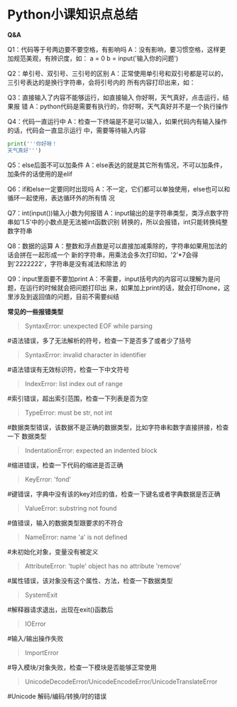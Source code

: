 # **Python⼩课知识点总结**

**Q&A**

Q1：代码等于号两边要不要空格，有影响吗
A：没有影响，要习惯空格，这样更加规范美观，有辨识度，如：
a = 0
b = input('输⼊你的问题')

Q2：单引号、双引号、三引号的区别
A：正常使⽤单引号和双引号都是可以的，三引号表达的是换⾏字符串，会将引号内的
所有内容打印出来，如：

Q3：直接输⼊了内容不能够运⾏，如直接输⼊ 你好啊，天⽓真好，点击运⾏，结果报
错
A：python代码是需要有执⾏的，你好啊，天⽓真好并不是⼀个执⾏操作

Q4：代码⼀直运⾏中
A：检查⼀下终端是不是可以输⼊，如果代码内有输⼊操作的话，代码会⼀直显示运⾏
中，需要等待输⼊内容

```python
print('''你好呀！
天气真好''')
```
Q5：else后⾯不可以加条件
A：else表达的就是其它所有情况，不可以加条件，加条件的话使⽤的是elif

Q6：if和else⼀定要同时出现吗
A：不⼀定，它们都可以单独使⽤，else也可以和循环⼀起使⽤，表达循环外的所有情
况

Q7：int(input())输⼊⼩数为何报错
A：input输出的是字符串类型，类浮点数字符串如'1.5'中的⼩数点是⽆法被int函数识别
转换的，所以会报错，int只能转换纯整数字符串

Q8：数据的运算
A：整数和浮点数是可以直接加减乘除的，字符串如果⽤加法的话会拼在⼀起形成⼀个
新的字符串，⽤乘法会多次打印如，'2'*7会得到'2222222'，字符串是没有减法和除法
的

Q9：input⾥⾯要不要加print
A：不需要，input括号内的内容可以理解为是问题，在运⾏的时候就会把问题打印出
来，如果加上print的话，就会打印none，这⾥涉及到返回值的问题，⽬前不需要纠结



**常⻅的⼀些报错类型**

> SyntaxError: unexpected EOF while parsing

#语法错误，多了⽆法解析的符号，检查⼀下是否多了或者少了括号



> SyntaxError: invalid character in identifier

#语法错误有⽆效标识符，检查⼀下中⽂符号



> IndexError: list index out of range

#索引错误，超出索引范围，检查⼀下列表是否为空



> TypeError: must be str, not int

#数据类型错误，该数据不是正确的数据类型，⽐如字符串和数字直接拼接，检查⼀下
数据类型



> IndentationError: expected an indented block

#缩进错误，检查⼀下代码的缩进是否正确



> KeyError: 'fond'

#键错误，字典中没有该的key对应的值，检查⼀下键名或者字典数据是否正确



> ValueError: substring not found

#值错误，输⼊的数据类型跟要求的不符合



> NameError: name 'a' is not defined

#未初始化对象，变量没有被定义



> AttributeError: 'tuple' object has no attribute 'remove'

#属性错误，该对象没有这个属性、⽅法，检查⼀下数据类型



> SystemExit

#解释器请求退出，出现在exit()函数后



> IOError

#输⼊/输出操作失败



> ImportError

#导⼊模块/对象失败，检查⼀下模块是否能够正常使⽤



> UnicodeDecodeError/UnicodeEncodeError/UnicodeTranslateError

#Unicode 解码/编码/转换/时的错误